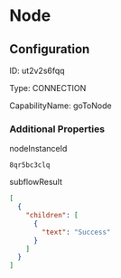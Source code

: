 # Node
## Configuration
ID:  ut2v2s6fqq

Type: CONNECTION 

CapabilityName: goToNode






### Additional Properties
nodeInstanceId
```string 
8qr5bc3clq
```


subflowResult
```json 
[
  {
    "children": [
      {
        "text": "Success"
      }
    ]
  }
]
```




